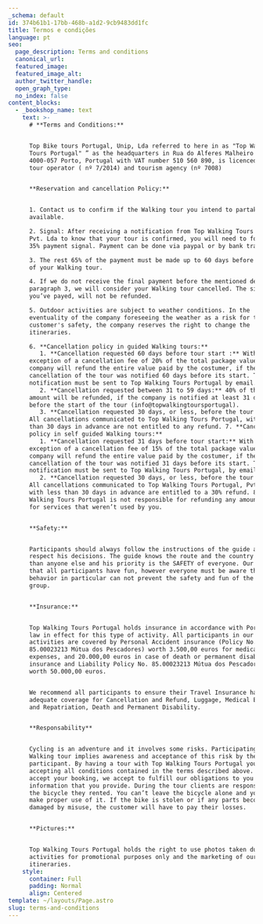 ```yaml
---
_schema: default
id: 374b61b1-17bb-468b-a1d2-9cb9483dd1fc
title: Termos e condições
language: pt
seo:
  page_description: Terms and conditions
  canonical_url:
  featured_image:
  featured_image_alt:
  author_twitter_handle:
  open_graph_type:
  no_index: false
content_blocks:
  - _bookshop_name: text
    text: >-
      # **Terms and Conditions:**


      Top Bike tours Portugal, Unip, Lda referred to here in as "Top Walking
      Tours Portugal" ” as the headquarters in Rua do Alferes Malheiro 139,
      4000-057 Porto, Portugal with VAT number 510 560 890, is licenced to be a
      tour operator ( nº 7/2014) and tourism agency (nº 7008)


      **Reservation and cancellation Policy:**


      1. Contact us to confirm if the Walking tour you intend to partake is
      available.

      2. Signal: After receiving a notification from Top Walking Tours Portugal,
      Pvt. Lda to know that your tour is confirmed, you will need to forward a
      35% payment signal. Payment can be done via paypal or by bank transfer.

      3. The rest 65% of the payment must be made up to 60 days before the start
      of your Walking tour.

      4. If we do not receive the final payment before the mentioned deadline in
      paragraph 3, we will consider your Walking tour cancelled. The signal
      you’ve payed, will not be refunded.

      5. Outdoor activities are subject to weather conditions. In the
      eventuality of the company foreseeing the weather as a risk for the
      customer's safety, the company reserves the right to change the
      itineraries.

      6. **Cancellation policy in guided Walking tours:**
         1. **Cancellation requested 60 days before tour start :** With the
      exception of a cancellation fee of 20% of the total package value, the
      company will refund the entire value paid by the costumer, if the
      cancellation of the tour was notified 60 days before its start. That
      notification must be sent to Top Walking Tours Portugal by email.
         2. **Cancellation requested between 31 to 59 days:** 40% of the total
      amount will be refunded, if the company is notified at least 31 days
      before the start of the tour (info@topwalkingtoursportugal).
         3. **Cancellation requested 30 days, or less, before the tour start:**
      All cancellations communicated to Top Walking Tours Portugal, with less
      than 30 days in advance are not entitled to any refund. 7. **Cancellation
      policy in self guided Walking tours:**
         1. **Cancellation requested 31 days before tour start:** With the
      exception of a cancellation fee of 15% of the total package value, the
      company will refund the entire value paid by the costumer, if the
      cancellation of the tour was notified 31 days before its start. That
      notification must be sent to Top Walking Tours Portugal, by email..
         2. **Cancellation requested 30 days, or less, before the tour start:**
      All cancellations communicated to Top Walking Tours Portugal, Pvt. Lda,
      with less than 30 days in advance are entitled to a 30% refund. 8. Top
      Walking Tours Portugal is not responsible for refunding any amount paid
      for services that weren’t used by you.


      **Safety:**


      Participants should always follow the instructions of the guide and
      respect his decisions. The guide knows the route and the country better
      than anyone else and his priority is the SAFETY of everyone. Our aim is
      that all participants have fun, however everyone must be aware that their
      behavior in particular can not prevent the safety and fun of the whole
      group.


      **Insurance:**


      Top Walking Tours Portugal holds insurance in accordance with Portuguese
      law in effect for this type of activity. All participants in our guided
      activities are covered by Personal Accident insurance (Policy No.
      85.00023213 Mútua dos Pescadores) worth 3.500,00 euros for medical
      expenses, and 20.000,00 euros in case of death or permanent disability
      insurance and Liability Policy No. 85.00023213 Mútua dos Pescadores )
      worth 50.000,00 euros.


      We recommend all participants to ensure their Travel Insurance has
      adequate coverage for Cancellation and Refund, Luggage, Medical Expenses
      and Repatriation, Death and Permanent Disability.


      **Responsability**


      Cycling is an adventure and it involves some risks. Participating in a
      Walking tour implies awareness and acceptance of this risk by the
      participant. By having a tour with Top Walking Tours Portugal you are
      accepting all conditions contained in the terms described above. When we
      accept your booking, we accept to fulfill our obligations to you and other
      information that you provide. During the tour clients are responsible for
      the bicycle they rented. You can’t leave the bicycle alone and you must
      make proper use of it. If the bike is stolen or if any parts become
      damaged by misuse, the customer will have to pay their losses.


      **Pictures:**


      Top Walking Tours Portugal holds the right to use photos taken during
      activities for promotional purposes only and the marketing of our
      itineraries.
    style:
      container: Full
      padding: Normal
      align: Centered
template: ~/layouts/Page.astro
slug: terms-and-conditions
---
```

